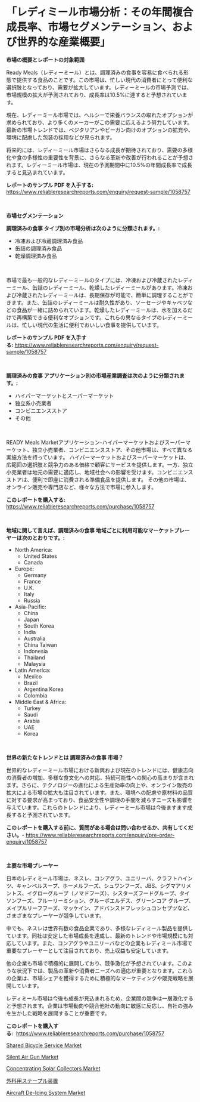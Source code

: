 <p><h1>「レディミール市場分析：その年間複合成長率、市場セグメンテーション、および世界的な産業概要」</h1></p><p><strong>市場の概要とレポートの対象範囲</strong></p>
<p><p>Ready Meals（レディーミール）とは、調理済みの食事を容易に食べられる形態で提供する食品のことです。この市場は、忙しい現代の消費者にとって便利な選択肢となっており、需要が拡大しています。レディーミールの市場予測では、市場規模の拡大が予測されており、成長率は10.5%に達すると予想されています。</p><p>現在、レディーミール市場では、ヘルシーで栄養バランスの取れたオプションが求められており、より多くのメーカーがこの需要に応えるよう努力しています。最新の市場トレンドでは、ベジタリアンやビーガン向けのオプションの拡充や、環境に配慮した包装の採用などが見られます。</p><p>将来的には、レディーミール市場はさらなる成長が期待されており、需要の多様化や食の多様性の重要性を背景に、さらなる革新や改善が行われることが予想されます。レディーミール市場は、現在の予測期間中に10.5%の年間成長率で成長すると見込まれています。</p></p>
<p><strong>レポートのサンプル PDF を入手する:</strong> <a href="https://www.reliableresearchreports.com/enquiry/request-sample/1058757">https://www.reliableresearchreports.com/enquiry/request-sample/1058757</a></p>
<p>&nbsp;</p>
<p><strong>市場セグメンテーション</strong></p>
<p><strong>調理済みの食事 タイプ別の市場分析は次のように分類されます。:</strong></p>
<p><ul><li>冷凍および冷蔵調理済み食品</li><li>缶詰の調理済み食品</li><li>乾燥調理済み食品</li></ul></p>
<p>&nbsp;</p>
<p><p>市場で最も一般的なレディーミールのタイプには、冷凍および冷蔵されたレディーミール、缶詰のレディーミール、乾燥したレディーミールがあります。冷凍および冷蔵されたレディーミールは、長期保存が可能で、簡単に調理することができます。また、缶詰のレディーミールは耐久性があり、ソーセージやキャベツなどの食品が一緒に詰められています。乾燥したレディーミールは、水を加えるだけで再構築できる便利なオプションです。これらの異なるタイプのレディーミールは、忙しい現代の生活に便利でおいしい食事を提供しています。</p></p>
<p><strong>レポートのサンプル PDF を入手する:</strong>&nbsp;<a href="https://www.reliableresearchreports.com/enquiry/request-sample/1058757">https://www.reliableresearchreports.com/enquiry/request-sample/1058757</a></p>
<p>&nbsp;</p>
<p><strong> 調理済みの食事 アプリケーション別の市場産業調査は次のように分類されます。:</strong></p>
<p><ul><li>ハイパーマーケットとスーパーマーケット</li><li>独立系小売業者</li><li>コンビニエンスストア</li><li>その他</li></ul></p>
<p>&nbsp;</p>
<p><p>READY Meals Marketアプリケーション-ハイパーマーケットおよびスーパーマーケット、独立小売業者、コンビニエンスストア、その他市場は、すべて異なる実施方法を持っています。 ハイパーマーケットおよびスーパーマーケットは、広範囲の選択肢と競争力のある価格で顧客にサービスを提供します。一方、独立小売業者は地元の需要に適応し、地域社会への影響を受けます。コンビニエンスストアは、便利で即座に消費される準備食品を提供します。 その他の市場は、オンライン販売や専門店など、様々な方法で市場に参入します。</p></p>
<p><strong>このレポートを購入する:</strong>&nbsp; <a href="https://www.reliableresearchreports.com/purchase/1058757">https://www.reliableresearchreports.com/purchase/1058757</a></p>
<p>&nbsp;</p>
<p><strong>地域に関して言えば、調理済みの食事 地域ごとに利用可能なマーケットプレーヤーは次のとおりです。:</strong></p>
<p><ul>
    <li>
        North America:
        <ul>
            <li>United States</li>
            <li>Canada</li>
        </ul>
    </li>
    <li>
        Europe:
        <ul>
            <li>Germany</li>
            <li>France</li>
            <li>U.K.</li>
            <li>Italy</li>
            <li>Russia</li>
        </ul>
    </li>
    <li>
        Asia-Pacific:
        <ul>
            <li>China</li>
            <li>Japan</li>
            <li>South Korea</li>
            <li>India</li>
            <li>Australia</li>
            <li>China Taiwan</li>
            <li>Indonesia</li>
            <li>Thailand</li>
            <li>Malaysia</li>
        </ul>
    </li>
    <li>
        Latin America:
        <ul>
            <li>Mexico</li>
            <li>Brazil</li>
            <li>Argentina Korea</li>
            <li>Colombia</li>
        </ul>
    </li>
    <li>
        Middle East & Africa:
        <ul>
            <li>Turkey</li>
            <li>Saudi</li>
            <li>Arabia</li>
            <li>UAE</li>
            <li>Korea</li>
        </ul>
    </li>
    </ul></p>
<p>&nbsp;</p>
<p><strong>世界の新たなトレンドとは 調理済みの食事 市場？</strong></p>
<p><p>世界的なレディーミール市場における新興および現在のトレンドには、健康志向の消費者の増加、多様な食文化への対応、持続可能性への関心の高まりが含まれます。さらに、テクノロジーの進化による生産効率の向上や、オンライン販売の拡大による市場の拡大も注目されています。また、環境への配慮や原材料の品質に対する要求が高まっており、食品安全性や調理の手間を減らすニーズも影響を与えています。これらのトレンドにより、レディーミール市場は今後ますます成長すると予測されています。</p></p>
<p><strong>このレポートを購入する前に、質問がある場合は問い合わせるか、共有してください。</strong>- <a href="https://www.reliableresearchreports.com/enquiry/pre-order-enquiry/1058757">https://www.reliableresearchreports.com/enquiry/pre-order-enquiry/1058757</a></p>
<p>&nbsp;</p>
<p><strong>主要な市場プレーヤー</strong></p>
<p><p>日本のレディミール市場は、ネスレ、コンアグラ、ユニリーバ、クラフトハインツ、キャンベルスープ、ホーメルフーズ、シュワンフーズ、JBS、シグマアリメントス、イグローグループ（ノマドフーズ）、シスターズフードグループ、タイソンフーズ、フルーリーミション、グルーポエルデス、グリーンコア グループ、メイプルリーフフーズ、マッケイン、アドバンスドフレッシュコンセプツなど、さまざまなプレーヤーが競争しています。</p><p>中でも、ネスレは世界有数の食品企業であり、多様なレディミール製品を提供しています。同社は安定した市場成長を達成し、最新のトレンドや市場規模にも対応しています。また、コンアグラやユニリーバなどの企業もレディミール市場で重要なプレーヤーとして注目されており、売上収益も安定しています。</p><p>他の企業も市場で積極的に展開しており、競争激化が予想されています。このような状況下では、製品の革新や消費者ニーズへの適応が重要となります。これらの企業は、市場シェアを獲得するために積極的なマーケティングや販売戦略を展開しています。</p><p>レディミール市場は今後も成長が見込まれるため、企業間の競争は一層激化すると予想されます。企業は市場動向や競合他社の動向に敏感に反応し、自社の強みを生かした戦略を展開することが重要です。</p></p>
<p><strong>このレポートを購入する:</strong>&nbsp;&nbsp;<a href="https://www.reliableresearchreports.com/purchase/1058757">https://www.reliableresearchreports.com/purchase/1058757</a></p>
<p><p><a href="https://issuu.com/reportprime-2/docs/shared-bicycle-service-market-size-2030.pptx">Shared Bicycle Service Market</a></p><p><a href="https://view.publitas.com/reportprime-1/silent-air-gun-market-insights-market-players-and-forecast-till-2030/">Silent Air Gun Market</a></p><p><a href="https://view.publitas.com/reportprime-1/concentrating-solar-collectors-market-research-report-provides-critical-insights-that-can-help-shape-business-development-and-investment-strategies/">Concentrating Solar Collectors Market</a></p><p><a href="https://github.com/mohamedbakry57/Market-Research-Report-List-2/blob/main/6838367188597.md">外科用ステープル装置</a></p><p><a href="https://github.com/markusgodoy/Market-Research-Report-List-2/blob/main/aircraft-de-icing-system-market.md">Aircraft De-Icing System Market</a></p></p>